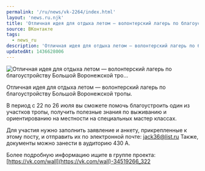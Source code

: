```yaml
---
permalink: '/ru/news/vk-2264/index.html'
layout: 'news.ru.njk'
title: 'Отличная идея для отдыха летом — волонтерский лагерь по благоустройству Большой Воронежской тро…'
source: ВКонтакте
tags:
  - news_ru
description: 'Отличная идея для отдыха летом — волонтерский лагерь по благоустройству Большой Воронежской тро…'
updatedAt: 1436628006
---
```

![Отличная идея для отдыха летом — волонтерский лагерь по благоустройству Большой Воронежской тро…](https://sun9-40.userapi.com/impf/c624726/v624726484/46fdc/lmyFwWBjvn8.jpg?size=604x401&quality=96&proxy=1&sign=d68deb25f9994df22f27d3032fa8d9e1&c_uniq_tag=DycYV5rZt81iLokkv3Z_pqyGV0nxZOp2xf0u_OL-U4s&type=album)

Отличная идея для отдыха летом — волонтерский лагерь по благоустройству Большой Воронежской тропы.

В период с 22 по 26 июля вы сможете помочь благоустроить один из участков тропы, получить полезные знания по выживанию и ориентированию на местности на специальных мастер классах.

Для участия нужно заполнить заявление и анкету, прикрепленные к этому посту, и отправить их по электронной почте: jack36@list.ru
Также, документы можно занести в аудиторию 430 А.

Более подробную информацию ищите в группе проекта: [https://vk.com/wall](https://vk.com/wall)-34519266_322
